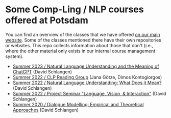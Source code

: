 # Some Comp-Ling / NLP courses offered at Potsdam

You can find an overview of the classes that we have offered [on our main website](http://clp.ling.uni-potsdam.de/teaching/). Some of the classes mentioned there have their own repositories or websites. This repo collects information about those that don't (i.e., where the other material only exists in our internal course management system).

* [Summer 2023 / Natural Language Understanding and the Meaning of ChatGPT](syllabi/ss23-nlu-lit.md)  (David Schlangen)
* [Summer 2022 / CLP Reading Group](syllabi/ss22-clp-reading-group.md) (Jana Götze, Dimos Kontogiorgos)
* [Summer 2022 / Natural Language Understanding: What Does it Mean?](syllabi/ss22-nlu-lit.md)  (David Schlangen)
* [Summer 2022 / Project Seminar "Language, Vision, & Interaction"](syllabi/ss22-pm-lvi.md)  (David Schlangen)
* [Summer 2020 / Dialogue Modelling: Empirical and Theoretical Approaches](syllabi/ss20-DMT-Literature.md)  (David Schlangen)
